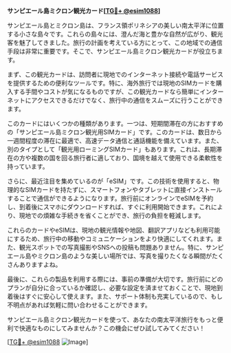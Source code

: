 **サンピエール島ミクロン観光カード[[TG💪+ @esim1088](https://t.me/s/esim1088)]**

サンピエール島とミクロン島は、フランス領ポリネシアの美しい南太平洋に位置する小さな島々です。これらの島々には、澄んだ海と豊かな自然が広がり、観光客を魅了してきました。旅行の計画を考えている方にとって、この地域での通信手段は非常に重要です。そこで、サンピエール島ミクロン観光カードが役立ちます。

まず、この観光カードは、訪問者に現地でのインターネット接続や電話サービスを提供するための便利なツールです。特に、海外旅行では現地のSIMカードを購入する手間やコストが気になるものですが、この観光カードなら簡単にインターネットにアクセスできるだけでなく、旅行中の通信をスムーズに行うことができます。

このカードにはいくつかの種類があります。一つは、短期間滞在の方におすすめの「サンピエール島ミクロン観光用SIMカード」です。このカードは、数日から一週間程度の滞在に最適で、高速データ通信と通話機能を備えています。また、別のタイプとして「観光用ローミングSIMカード」もあります。これは、長期滞在の方や複数の国を回る旅行者に適しており、国境を越えて使用できる柔軟性を持っています。

さらに、最近注目を集めているのが「eSIM」です。この技術を使用すると、物理的なSIMカードを持たずに、スマートフォンやタブレットに直接インストールすることで通信ができるようになります。旅行前にオンラインでeSIMを予約し、到着後にスマホにダウンロードすれば、すぐに利用開始できます。これにより、現地での煩雑な手続きを省くことができ、旅行の負担を軽減します。

これらのカードやeSIMは、現地の観光情報や地図、翻訳アプリなども利用可能にするため、旅行中の移動やコミュニケーションをより快適にしてくれます。また、観光スポットでの写真撮影やSNSへの投稿も問題ありません。特に、サンピエール島やミクロン島のような美しい場所では、写真を撮りたくなる瞬間がたくさんありますよね。

最後に、これらの製品を利用する際には、事前の準備が大切です。旅行前にどのプランが自分に合っているか確認し、必要な設定を済ませておくことで、現地到着後はすぐに安心して使えます。また、サポート体制も充実しているので、もし不明点があれば気軽に問い合わせることができます。

サンピエール島ミクロン観光カードを使って、あなたの南太平洋旅行をもっと便利で快適なものにしてみませんか？この機会にぜひ試してみてください！

[[TG💪+ @esim1088](https://t.me/s/esim1088) ![Image](https://i.postimg.cc/Y0z9fWf4/image.png)]